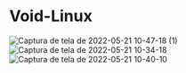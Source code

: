 # Void-Linux

![Captura de tela de 2022-05-21 10-47-18 (1)](https://user-images.githubusercontent.com/98388350/169654669-f3fcba28-f584-4a12-a574-90b811f128b8.png)
![Captura de tela de 2022-05-21 10-34-18](https://user-images.githubusercontent.com/98388350/169654194-c8632b12-f6d1-445c-8375-0b05637b9ea3.png)
![Captura de tela de 2022-05-21 10-40-10](https://user-images.githubusercontent.com/98388350/169654675-f700142c-9e79-484f-ac6a-860ffd55cc4b.png)


